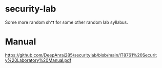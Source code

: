 # security-lab
Some more random sh*t for some other random lab syllabus.

# Manual
https://github.com/DeepAnraj285/securitylab/blob/main/IT8761%20Security%20Laboratory%20Manual.pdf
